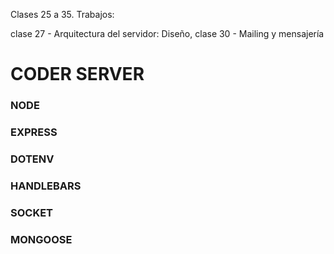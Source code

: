 Clases 25 a 35. 
Trabajos:     

clase 27 - Arquitectura del servidor: Diseño,
clase 30 - Mailing y mensajería

# CODER SERVER

### NODE
### EXPRESS
### DOTENV
### HANDLEBARS
### SOCKET
### MONGOOSE
